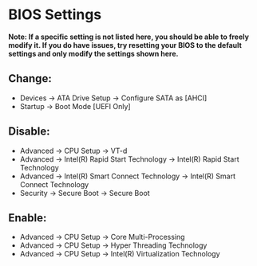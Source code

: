 # **BIOS Settings**

**Note: If a specific setting is not listed here, you should be able to freely modify it. If you do have issues, try resetting your BIOS to the default settings and only modify the settings shown here.**

## **Change:**
* Devices -> ATA Drive Setup -> Configure SATA as [AHCI]
* Startup -> Boot Mode [UEFI Only]

## **Disable:**

* Advanced -> CPU Setup -> VT-d
* Advanced -> Intel(R) Rapid Start Technology -> Intel(R) Rapid Start Technology
* Advanced -> Intel(R) Smart Connect Technology -> Intel(R) Smart Connect Technology
* Security -> Secure Boot -> Secure Boot

## **Enable:**
* Advanced -> CPU Setup -> Core Multi-Processing
* Advanced -> CPU Setup -> Hyper Threading Technology
* Advanced -> CPU Setup -> Intel(R) Virtualization Technology
